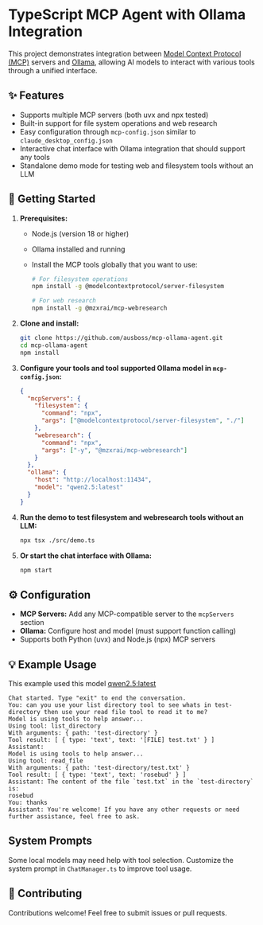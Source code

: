 # TypeScript MCP Agent with Ollama Integration

This project demonstrates integration between [Model Context Protocol (MCP)](https://modelcontextprotocol.org/) servers and [Ollama](https://ollama.com/), allowing AI models to interact with various tools through a unified interface.

## ✨ Features

- Supports multiple MCP servers (both uvx and npx tested)
- Built-in support for file system operations and web research
- Easy configuration through `mcp-config.json` similar to `claude_desktop_config.json`
- Interactive chat interface with Ollama integration that should support any tools
- Standalone demo mode for testing web and filesystem tools without an LLM

## 🚀 Getting Started

1. **Prerequisites:**

   - Node.js (version 18 or higher)
   - Ollama installed and running
   - Install the MCP tools globally that you want to use:

     ```bash
     # For filesystem operations
     npm install -g @modelcontextprotocol/server-filesystem

     # For web research
     npm install -g @mzxrai/mcp-webresearch
     ```

2. **Clone and install:**

   ```bash
   git clone https://github.com/ausboss/mcp-ollama-agent.git
   cd mcp-ollama-agent
   npm install

   ```

3. **Configure your tools and tool supported Ollama model in `mcp-config.json`:**

   ```json
   {
     "mcpServers": {
       "filesystem": {
         "command": "npx",
         "args": ["@modelcontextprotocol/server-filesystem", "./"]
       },
       "webresearch": {
         "command": "npx",
         "args": ["-y", "@mzxrai/mcp-webresearch"]
       }
     },
     "ollama": {
       "host": "http://localhost:11434",
       "model": "qwen2.5:latest"
     }
   }
   ```

4. **Run the demo to test filesystem and webresearch tools without an LLM:**

   ```bash
   npx tsx ./src/demo.ts
   ```

5. **Or start the chat interface with Ollama:**
   ```bash
   npm start
   ```

## ⚙️ Configuration

- **MCP Servers:** Add any MCP-compatible server to the `mcpServers` section
- **Ollama:** Configure host and model (must support function calling)
- Supports both Python (uvx) and Node.js (npx) MCP servers

## 💡 Example Usage

This example used this model [qwen2.5:latest](https://ollama.com/library/qwen2.5)

```
Chat started. Type "exit" to end the conversation.
You: can you use your list directory tool to see whats in test-directory then use your read file tool to read it to me?
Model is using tools to help answer...
Using tool: list_directory
With arguments: { path: 'test-directory' }
Tool result: [ { type: 'text', text: '[FILE] test.txt' } ]
Assistant:
Model is using tools to help answer...
Using tool: read_file
With arguments: { path: 'test-directory/test.txt' }
Tool result: [ { type: 'text', text: 'rosebud' } ]
Assistant: The content of the file `test.txt` in the `test-directory` is:
rosebud
You: thanks
Assistant: You're welcome! If you have any other requests or need further assistance, feel free to ask.
```

## System Prompts

Some local models may need help with tool selection. Customize the system prompt in `ChatManager.ts` to improve tool usage.

## 🤝 Contributing

Contributions welcome! Feel free to submit issues or pull requests.
